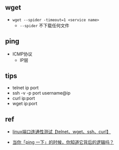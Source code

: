 
## wget

+ `wget --spider -timeout=1 <service name>`
    + `--spider` 不下载任何文件


## ping

+ ICMP协议
    + IP层


## tips
+ telnet ip port
+ ssh -v -p port username@ip
+ curl ip:port
+ wget ip:port

## ref
+ [linux端口连通性测试【telnet、wget、ssh、curl】](https://blog.csdn.net/fly910905/article/details/785551572)

+ [当你「ping 一下」的时候，你知道它背后的逻辑吗？](https://network.51cto.com/art/201904/594988.htm)